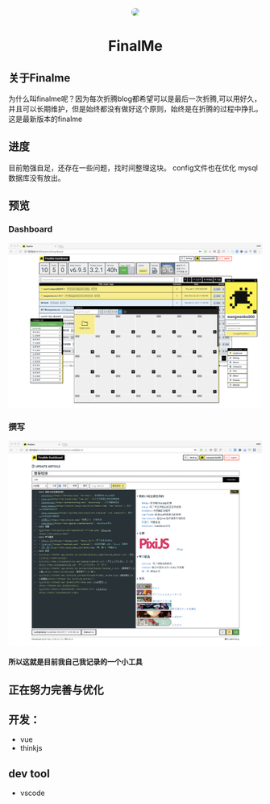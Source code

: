 <p align="center">
<a href="https://wangwenbo.me" target="_blank" >
  <img width="160"src="https://avatars3.githubusercontent.com/u/3427548?s=460&v=4" style="border-radius:160px;overflow:hidden;">
</a>
<h1 align="center">FinalMe</h1>
</p>

## 关于Finalme
为什么叫finalme呢？因为每次折腾blog都希望可以是最后一次折腾,可以用好久，并且可以长期维护，但是始终都没有做好这个原则，始终是在折腾的过程中挣扎。
这是最新版本的finalme
## 进度
目前勉强自足，还存在一些问题，找时间整理这块。
config文件也在优化
mysql数据库没有放出。
## 预览
### Dashboard
![](https://github.com/wangwenbo000/finalMe/blob/master/www/static/preview.png?raw=true)
### 撰写
![](https://github.com/wangwenbo000/finalMe/blob/master/www/static/preview2.png?raw=true)
#### 所以这就是目前我自己我记录的一个小工具
## 正在努力完善与优化
## 开发：
- vue
- thinkjs
## dev tool
- vscode